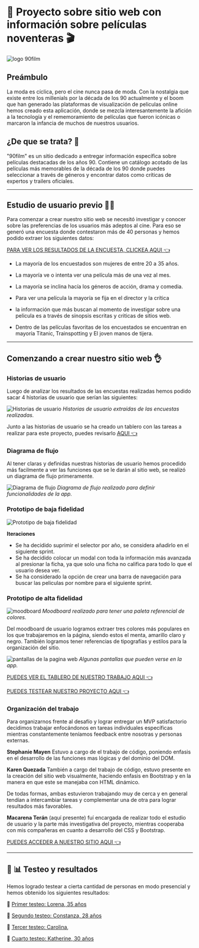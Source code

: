 # 🎥 Proyecto sobre sitio web con información sobre películas noventeras 🎬

![logo 90film](logo.png)

## Preámbulo 
La moda es cíclica, pero el cine nunca pasa de moda. Con la nostalgia que existe entre los millenials por la década de los 90 actualmente y el boom que han generado las plataformas de visualización de peliculas online hemos creado esta aplicación, donde se mezcla interesantemente la afición a la tecnología y el rememoramiento de películas que fueron icónicas o marcaron la infancia de muchos de nuestros usuarios.  

## ¿De que se trata? 💭
 
 "90film" es un sitio dedicado a entregar información específica sobre películas destacadas de los años 90. Contiene un catálogo acotado de las películas más memorables de la década de los 90 donde puedes seleccionar a través de géneros y encontrar datos como críticas de expertos y trailers oficiales. 

 ***

 ## Estudio de usuario previo 👩👨

 Para comenzar a crear nuestro sitio web se necesitó investigar y conocer sobre las preferencias de los usuarios más adeptos al cine. Para eso se generó una encuesta donde contestaron más de 40 personas y hemos podido extraer los siguientes datos:

 [PARA VER LOS RESULTADOS DE LA ENCUESTA, CLICKEA AQUI 👈](https://docs.google.com/forms/d/1xEUhr4W3P1mvUfnlw7Mr4-GCzMRRK4rg_78_wBpcty0/edit#responses)

+ La mayoría de los encuestados son mujeres de entre 20 a 35 años.

+ La mayoría ve o intenta ver una película más de una vez al mes.

+ La mayoría se inclina hacía los géneros de acción, drama y comedia.

+ Para ver una película la mayoría se fija en el director y la crítica 

+ la información que más buscan al momento de investigar sobre una pelicula es a través de sinopsis escritas y criticas de sitios web.

+ Dentro de las películas favoritas de los encuestados se encuentran en mayoría Titanic, Trainspotting y El joven manos de tijera. 
***

## Comenzando a crear nuestro sitio web 👌

### Historias de usuario
Luego de analizar los resultados de las encuestas realizadas hemos podido sacar 4 historias de usuario que serían las siguientes: 

![Historias de usuario](H-U-N.jpg)
*Historias de usuario extraídas de las encuestas realizadas.*


Junto a las historias de usuario se ha creado un tablero con las tareas a realizar para este proyecto, puedes revisarlo [AQUI 👈](https://trello.com/b/pJdDPwAP/proyecto-peliculas)

### Diagrama de flujo 
Al tener claras y definidas nuestras historias de usuario hemos procedido más facilmente a ver las funciones que se le darán al sitio web, se realizó un diagrama de flujo primeramente.

![Diagrama de flujo](diagrama-de-flujo.jpg)
*Diagrama de flujo realizado para definir funcionalidades de la app.*

### Prototipo de baja fidelidad
![Prototipo de baja fidelidad](prototipo-baja-fidelidad.jpg)

**Iteraciones**

+ Se ha decidido suprimir el selector por año, se considera añadirlo en el siguiente sprint.
+  Se ha decidido colocar un modal con toda la información más avanzada al presionar la ficha, ya que solo una ficha no califica para todo lo que el usuario desea ver.
+ Se ha considerado la opción de crear una barra de navegación para buscar las peliculas por nombre para el siguiente sprint. 

### Prototipo de alta fidelidad 

![moodboard](moodboard-01.jpg)
*Moodboard realizado para tener una paleta referencial de colores.*

Del moodboard de usuario logramos extraer tres colores más populares en los que trabajaremos en la página, siendo estos el menta, amarillo claro y negro. También logramos tener referencias de tipografías y estilos para la organización del sitio. 

![pantallas de la pagina web](pantallas-app.jpg)
*Algunas pantallas que pueden verse en la app.*

[PUEDES VER EL TABLERO DE NUESTRO TRABAJO AQUI 👈](https://www.figma.com/file/UXes85iEBFxO0ABGBr22r5e3/90FILM?node-id=0%3A1)

[PUEDES TESTEAR NUESTRO PROYECTO AQUI 👈](https://www.figma.com/proto/UXes85iEBFxO0ABGBr22r5e3/90FILM?node-id=0%3A1&scaling=contain)

### Organización del trabajo 
 Para organizarnos frente al desafío y lograr entregar un MVP satisfactorio decidimos trabajar enfocándonos en tareas individuales específicas mientras constantemente teníamos feedback entre nosotras y personas externas.

**Stephanie Mayen** Estuvo a cargo de el trabajo de código, poniendo enfasis en el desarrollo de las funciones mas lógicas y del dominio del DOM. 

**Karen Quezada** También a cargo del trabajo de código, estuvo presente en la creación del sitio web visualmente, haciendo enfasis en Bootstrap y en la manera en que este se manejaba con HTML dinámico. 

De todas formas, ambas estuvieron trabajando muy de cerca y en general tendían a intercambiar tareas y complementar una de otra para lograr resultados más favorables. 

**Macarena Terán** (aquí presente) fuí encargada de realizar todo el estudio de usuario y la parte más investigativa del proyecto, mientras cooperaba con mis compañeras en cuanto a desarrollo del CSS y Bootstrap.

[PUEDES ACCEDER A NUESTRO SITIO AQUI 👈 ](https://taphiem.github.io/SCL008-hackathon-peliculas/index)

***

## 📑 📊 Testeo y resultados 

Hemos logrado testear a cierta cantidad de personas en modo presencial y hemos obtenido los siguientes resultados: 
 
 👩 [Primer testeo: Lorena, 35 años](https://www.useloom.com/share/8314f92903a348778154eee05c6f09d6)

 👩 [Segundo testeo: Constanza, 28 años]()

 👩 [Tercer testeo: Carolina, ]()

 👩 [Cuarto testeo: Katherine, 30 años]()

 












 
